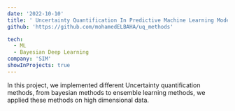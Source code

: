 ```yaml
---
date: '2022-10-10'
title: ' Uncertainty Quantification In Predictive Machine Learning Models'
github: 'https://github.com/mohamedELBAHA/uq_methods'

tech:
  - ML
  - Bayesian Deep Learning
company: 'SIM'
showInProjects: true
---
```


In this project, we implemented different Uncertainty quantification methods, from bayesian methods to ensemble learning methods, we applied these methods on high dimensional data.
